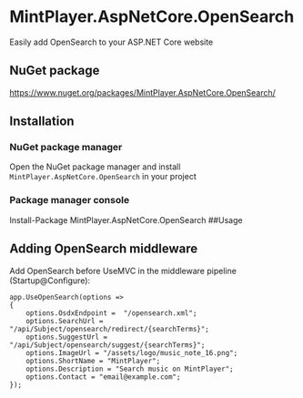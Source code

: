 # MintPlayer.AspNetCore.OpenSearch
Easily add OpenSearch to your ASP.NET Core website
## NuGet package
https://www.nuget.org/packages/MintPlayer.AspNetCore.OpenSearch/
## Installation
### NuGet package manager
Open the NuGet package manager and install `MintPlayer.AspNetCore.OpenSearch` in your project
### Package manager console
Install-Package MintPlayer.AspNetCore.OpenSearch
##Usage
## Adding OpenSearch middleware
Add OpenSearch before UseMVC in the middleware pipeline (Startup@Configure):

    app.UseOpenSearch(options =>
    {
        options.OsdxEndpoint =  "/opensearch.xml";
        options.SearchUrl = "/api/Subject/opensearch/redirect/{searchTerms}";
        options.SuggestUrl = "/api/Subject/opensearch/suggest/{searchTerms}";
        options.ImageUrl = "/assets/logo/music_note_16.png";
        options.ShortName = "MintPlayer";
        options.Description = "Search music on MintPlayer";
        options.Contact = "email@example.com";
    });
